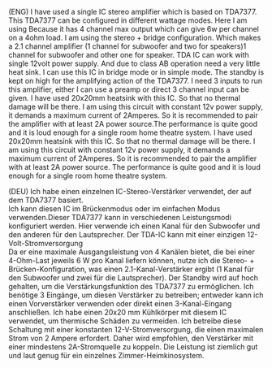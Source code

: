 (ENG) I have used a single IC stereo amplifier which is based on TDA7377. This TDA7377 can be configured in different wattage modes. Here I am using  Because it has 4 channel max output which can give 6w per channel on a 4ohm load. I am using the stereo + bridge configuration. Which makes a 2.1 channel amplifier (1 channel for subwoofer and two for speakers)1 channel for subwoofer and other one for speaker. TDA IC can work with single 12volt power supply. And due to class AB operation need a very little heat sink. I can use this IC in bridge mode or in simple mode. The standby is kept on high for the amplifying action of the TDA7377. I need 3 inputs to run this amplifier, either I can use a preamp or direct 3 channel input can be given. I have used 20x20mm heatsink with this IC. So that no thermal damage will be there. I am using this circuit with constant 12v power supply, it demands a maximum current of 2Amperes. So it is recommended to pair the amplifier with at least 2A power source.The performance is quite good and  it is loud enough for a single room home theatre system. I have used 20x20mm heatsink with this IC. So that no thermal damage will be there. I am using this circuit with constant 12v power supply, it demands a maximum current of 2Amperes. So it is recommended to pair the amplifier with at least 2A power source. The performance is quite good and it is loud enough for a single room home theatre system.  

(DEU) Ich habe einen einzelnen IC-Stereo-Verstärker verwendet, der auf dem TDA7377 basiert.  
Ich kann diesen IC im Brückenmodus oder im einfachen Modus verwenden.Dieser TDA7377 kann in verschiedenen Leistungsmodi konfiguriert werden. Hier verwende ich einen Kanal für den Subwoofer und den anderen für den Lautsprecher. Der TDA-IC kann mit einer einzigen 12-Volt-Stromversorgung  
Da er eine maximale Ausgangsleistung von 4 Kanälen bietet, die bei einer 4-Ohm-Last jeweils 6 W pro Kanal liefern können, nutze ich die Stereo- + Brücken-Konfiguration, was einen 2.1-Kanal-Verstärker ergibt (1 Kanal für den Subwoofer und zwei für die Lautsprecher).  Der Standby wird auf hoch gehalten, um die Verstärkungsfunktion des TDA7377 zu ermöglichen.  Ich benötige 3 Eingänge, um diesen Verstärker zu betreiben; entweder kann ich einen Vorverstärker verwenden oder direkt einen 3-Kanal-Eingang anschließen. Ich habe einen 20x20 mm Kühlkörper mit diesem IC verwendet, um thermische Schäden zu vermeiden.  Ich betreibe diese Schaltung mit einer konstanten 12-V-Stromversorgung, die einen maximalen Strom von 2 Ampere erfordert.  Daher wird empfohlen, den Verstärker mit einer mindestens 2A-Stromquelle zu koppeln. Die Leistung ist ziemlich gut und laut genug für ein einzelnes Zimmer-Heimkinosystem.

 


